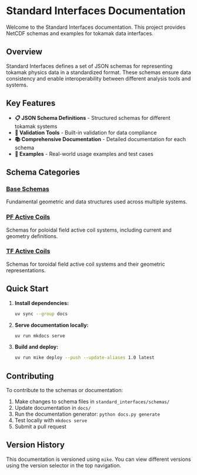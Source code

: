 # Standard Interfaces Documentation

Welcome to the Standard Interfaces documentation. This project provides NetCDF schemas and examples for tokamak data interfaces.

## Overview

Standard Interfaces defines a set of JSON schemas for representing tokamak physics data in a standardized format. These schemas ensure data consistency and enable interoperability between different analysis tools and systems.

## Key Features

- **📋 JSON Schema Definitions** - Structured schemas for different tokamak systems
- **🔧 Validation Tools** - Built-in validation for data compliance
- **📚 Comprehensive Documentation** - Detailed documentation for each schema
- **🧪 Examples** - Real-world usage examples and test cases

## Schema Categories

### [Base Schemas](schemas/base.md)

Fundamental geometric and data structures used across multiple systems.

### [PF Active Coils](schemas/pf_active.md)

Schemas for poloidal field active coil systems, including current and geometry definitions.

### [TF Active Coils](schemas/tf_active.md)

Schemas for toroidal field active coil systems and their geometric representations.

## Quick Start

1. **Install dependencies:**

   ```bash
   uv sync --group docs
   ```

2. **Serve documentation locally:**

   ```bash
   uv run mkdocs serve
   ```

3. **Build and deploy:**
   ```bash
   uv run mike deploy --push --update-aliases 1.0 latest
   ```

## Contributing

To contribute to the schemas or documentation:

1. Make changes to schema files in `standard_interfaces/schemas/`
2. Update documentation in `docs/`
3. Run the documentation generator: `python docs.py generate`
4. Test locally with `mkdocs serve`
5. Submit a pull request

## Version History

This documentation is versioned using `mike`. You can view different versions using the version selector in the top navigation.
